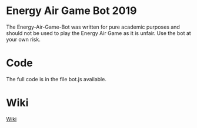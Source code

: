 # Energy Air Game Bot 2019
The Energy-Air-Game-Bot was written for pure academic purposes and should not be used to play the Energy Air Game as it is unfair. Use the bot at your own risk.

# Code 
The full code is in the file bot.js available.

# Wiki
[Wiki](https://github.com/Svenwas3f/energy-Air-game-Bot-2019/wiki)


